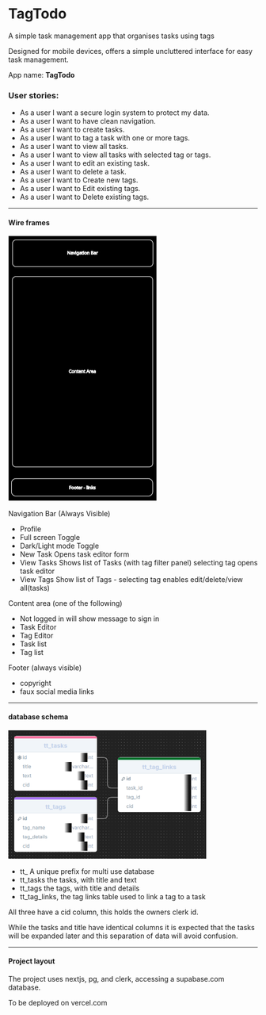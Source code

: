 # TagTodo

A simple task management app that organises tasks using tags

Designed for mobile devices, offers a simple uncluttered interface for easy task management.

App name: **TagTodo**

### User stories:

- As a user I want a secure login system to protect my data.
- As a user I want to have clean navigation.
- As a user I want to create tasks.
- As a user I want to tag a task with one or more tags.
- As a user I want to view all tasks.
- As a user I want to view all tasks with selected tag or tags.
- As a user I want to edit an existing task.
- As a user I want to delete a task.
- As a user I want to Create new tags.
- As a user I want to Edit existing tags.
- As a user I want to Delete existing tags.

---

#### Wire frames

<img src="./misc/TagTodoWireframe.svg" alt="wire frame of app" width="300">

Navigation Bar (Always Visible)

- Profile
- Full screen Toggle
- Dark/Light mode Toggle
- New Task Opens task editor form
- View Tasks Shows list of Tasks (with tag filter panel) selecting tag opens task editor
- View Tags Show list of Tags - selecting tag enables edit/delete/view all(tasks)

Content area (one of the following)

- Not logged in will show message to sign in
- Task Editor
- Tag Editor
- Task list
- Tag list

Footer (always visible)

- copyright
- faux social media links

---

#### database schema

<img src="./misc/TagTodo-Schema.png" alt="schema of three tables" width="400" >

- tt\_ A unique prefix for multi use database
- tt_tasks the tasks, with title and text
- tt_tags the tags, with title and details
- tt_tag_links, the tag links table used to link a tag to a task

All three have a cid column, this holds the owners clerk id.

While the tasks and title have identical columns it is expected that the tasks will be expanded later and this separation of data will avoid confusion.

---

#### Project layout

The project uses nextjs, pg, and clerk, accessing a supabase.com database.

To be deployed on vercel.com
